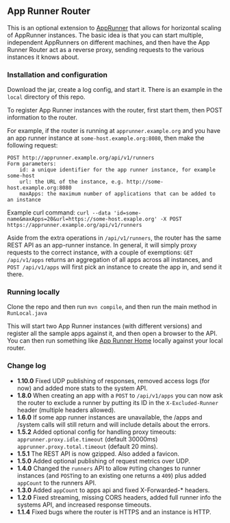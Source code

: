 App Runner Router
-----------------

This is an optional extension to [AppRunner](https://github.com/danielflower/app-runner) that
allows for horizontal scaling of AppRunner instances. The basic idea is that you can start
multiple, independent AppRunners on different machines, and then have the App Runner Router
act as a reverse proxy, sending requests to the various instances it knows about.

### Installation and configuration

Download the jar, create a log config, and start it. There is an example in the `local` directory
of this repo.

To register App Runner instances with the router, first start them, then POST information to the router.

For example, if the router is running at `apprunner.example.org` and you have an app runner instance at
`some-host.example.org:8080`, then make the following request:

    POST http://apprunner.example.org/api/v1/runners
    Form parameters:
        id: a unique identifier for the app runner instance, for example some-host
        url: the URL of the instance, e.g. http://some-host.example.org:8080
        maxApps: the maximum number of applications that can be added to an instance

Example curl command: `curl --data 'id=some-name&maxApps=20&url=https://some-host.exaple.org' -X POST https://apprunner.example.org/api/v1/runners`

Aside from the extra operations in `/api/v1/runners`, the router has the same REST API as an
app-runner instance. In general, it will simply proxy requests to the correct instance, with a couple
of exemptions: `GET /api/v1/apps` returns an aggregation of all apps across all instances, and
`POST /api/v1/apps` will first pick an instance to create the app in, and send it there.

### Running locally

Clone the repo and then run `mvn compile`, and then run the main method in `RunLocal.java`

This will start two App Runner instances (with different versions) and register all the sample apps
against it, and then open a browser to the API. You can then run something like
[App Runner Home](https://github.com/danielflower/app-runner-home)
locally against your local router.

### Change log

* **1.10.0** Fixed UDP publishing of responses, removed access logs (for now) and added more stats to the system API.
* **1.8.0** When creating an app with a `POST` to `/api/v1/apps` you can now ask the router to exclude a runner by putting its ID in the `X-Excluded-Runner` header (multiple headers allowed).
* **1.6.0** If some app runner instances are unavailable, the /apps and /system calls will still return and will include details about the errors.
* **1.5.2** Added optional config for handling proxy timeouts: `apprunner.proxy.idle.timeout` (default 30000ms) `apprunner.proxy.total.timeout` (default 20 mins).
* **1.5.1** The REST API is now gzipped. Also added a favicon.
* **1.5.0** Added optional publishing of request metrics over UDP.
* **1.4.0** Changed the `runners` API to allow `PUT`ing changes to runner instances (and `POST`ing to an existing one returns a `409`)
plus added `appCount` to the runners API.
* **1.3.0** Added `appCount` to apps api and fixed X-Forwarded-* headers.
* **1.2.0** Fixed streaming, missing CORS headers, added full runner info the systems API, and increased response timeouts. 
* **1.1.4** Fixed bugs where the router is HTTPS and an instance is HTTP.
